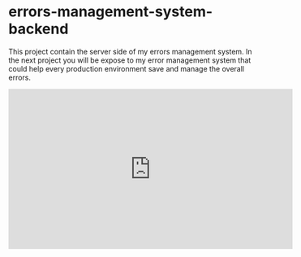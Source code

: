 # errors-management-system-backend
This project contain the server side of my errors management system. 
In the next project you will be expose to my error management system that could help every production environment save and manage the overall errors.

<p align="center">
<iframe width="560" height="315" src="https://www.youtube.com/embed/mJlsUacHaUI" title="YouTube video player" frameborder="0" allow="accelerometer; autoplay; clipboard-write; encrypted-media; gyroscope; picture-in-picture" allowfullscreen></iframe>
</p>